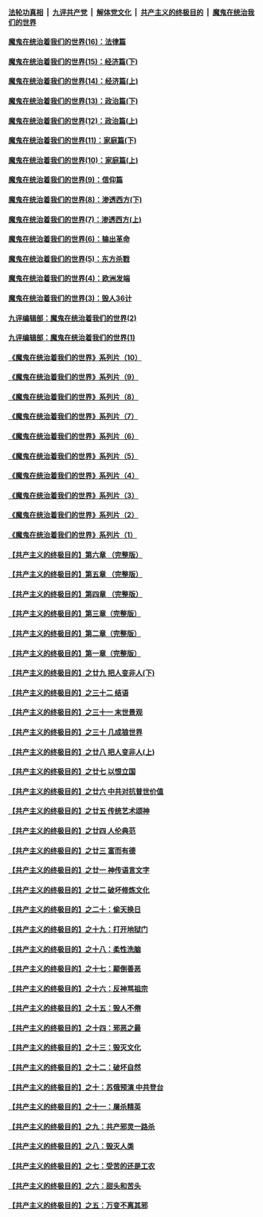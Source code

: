 

####  [法轮功真相](../../../../basic/blob/master/README.md?t=10171802) &nbsp;|&nbsp; [九评共产党](../../../../9ping.md/blob/master/README.md?t=10171802) &nbsp;|&nbsp; [解体党文化](../../../../jtdwh.md/blob/master/README.md?t=10171802)  &nbsp;|&nbsp; [共产主义的终极目的](../../../../gczydzjmd.md/blob/master/README.md?t=10171802) &nbsp;|&nbsp; [魔鬼在统治我们的世界](../../../../mgztzwmdsj.md/blob/master/README.md?t=10171802) 

#### [魔鬼在统治着我们的世界(16)：法律篇](../pages/nsc422/n10485969.md?t=10171802) 

#### [魔鬼在统治着我们的世界(15)：经济篇(下)](../pages/nsc422/n10469975.md?t=10171802) 

#### [魔鬼在统治着我们的世界(14)：经济篇(上)](../pages/nsc422/n10457370.md?t=10171802) 

#### [魔鬼在统治着我们的世界(13)：政治篇(下)](../pages/nsc422/n10448270.md?t=10171802) 

#### [魔鬼在统治着我们的世界(12)：政治篇(上)](../pages/nsc422/n10444576.md?t=10171802) 

#### [魔鬼在统治着我们的世界(11)：家庭篇(下)](../pages/nsc422/n10440961.md?t=10171802) 

#### [魔鬼在统治着我们的世界(10)：家庭篇(上)](../pages/nsc422/n10435448.md?t=10171802) 

#### [魔鬼在统治着我们的世界(9)：信仰篇](../pages/nsc422/n10432159.md?t=10171802) 

#### [魔鬼在统治着我们的世界(8)：渗透西方(下)](../pages/nsc422/n10429603.md?t=10171802) 

#### [魔鬼在统治着我们的世界(7)：渗透西方(上)](../pages/nsc422/n10426013.md?t=10171802) 

#### [魔鬼在统治着我们的世界(6)：输出革命](../pages/nsc422/n10421536.md?t=10171802) 

#### [魔鬼在统治着我们的世界(5)：东方杀戮](../pages/nsc422/n10417707.md?t=10171802) 

#### [魔鬼在统治着我们的世界(4)：欧洲发端](../pages/nsc422/n10414890.md?t=10171802) 

#### [魔鬼在统治着我们的世界(3)：毁人36计](../pages/nsc422/n10411583.md?t=10171802) 

#### [九评编辑部：魔鬼在统治着我们的世界(2)](../pages/nsc422/n10410036.md?t=10171802) 

#### [九评编辑部：魔鬼在统治着我们的世界(1)](../pages/nsc422/n10406825.md?t=10171802) 

#### [《魔鬼在统治着我们的世界》系列片（10）](../pages/nsc422/n12292670.md?t=10171802) 

#### [《魔鬼在统治着我们的世界》系列片（9）](../pages/nsc422/n12290859.md?t=10171802) 

#### [《魔鬼在统治着我们的世界》系列片（8）](../pages/nsc422/n12287445.md?t=10171802) 

#### [《魔鬼在统治着我们的世界》系列片（7）](../pages/nsc422/n12283425.md?t=10171802) 

#### [《魔鬼在统治着我们的世界》系列片（6）](../pages/nsc422/n12282314.md?t=10171802) 

#### [《魔鬼在统治着我们的世界》系列片（5）](../pages/nsc422/n12281419.md?t=10171802) 

#### [《魔鬼在统治着我们的世界》系列片（4）](../pages/nsc422/n12274024.md?t=10171802) 

#### [《魔鬼在统治着我们的世界》系列片（3）](../pages/nsc422/n12271322.md?t=10171802) 

#### [《魔鬼在统治着我们的世界》系列片（2）](../pages/nsc422/n12269049.md?t=10171802) 

#### [《魔鬼在统治着我们的世界》系列片（1）](../pages/nsc422/n12267575.md?t=10171802) 

#### [【共产主义的终极目的】第六章 （完整版）](../pages/nsc422/n11428913.md?t=10171802) 

#### [【共产主义的终极目的】第五章 （完整版）](../pages/nsc422/n11428912.md?t=10171802) 

#### [【共产主义的终极目的】第四章 （完整版）](../pages/nsc422/n11428907.md?t=10171802) 

#### [【共产主义的终极目的】第三章（完整版）](../pages/nsc422/n11428848.md?t=10171802) 

#### [【共产主义的终极目的】第二章（完整版）](../pages/nsc422/n11428831.md?t=10171802) 

#### [【共产主义的终极目的】第一章（完整版）](../pages/nsc422/n11417651.md?t=10171802) 

#### [【共产主义的终极目的】之廿九 把人变非人(下)](../pages/nsc422/n11344140.md?t=10171802) 

#### [【共产主义的终极目的】之三十二 结语](../pages/nsc422/n11360535.md?t=10171802) 

#### [【共产主义的终极目的】之三十一 末世景观](../pages/nsc422/n11351129.md?t=10171802) 

#### [【共产主义的终极目的】之三十 几成狼世界](../pages/nsc422/n11348280.md?t=10171802) 

#### [【共产主义的终极目的】之廿八 把人变非人(上)](../pages/nsc422/n11340492.md?t=10171802) 

#### [【共产主义的终极目的】之廿七 以恨立国](../pages/nsc422/n11336944.md?t=10171802) 

#### [【共产主义的终极目的】之廿六 中共对抗普世价值](../pages/nsc422/n11324785.md?t=10171802) 

#### [【共产主义的终极目的】之廿五 传统艺术颂神](../pages/nsc422/n11296396.md?t=10171802) 

#### [【共产主义的终极目的】之廿四 人伦典范](../pages/nsc422/n11296397.md?t=10171802) 

#### [【共产主义的终极目的】之廿三 富而有德](../pages/nsc422/n11283598.md?t=10171802) 

#### [【共产主义的终极目的】之廿一 神传语言文字](../pages/nsc422/n11263265.md?t=10171802) 

#### [【共产主义的终极目的】之廿二 破坏修炼文化](../pages/nsc422/n11245728.md?t=10171802) 

#### [【共产主义的终极目的】之二十：偷天换日](../pages/nsc422/n11238846.md?t=10171802) 

#### [【共产主义的终极目的】之十九：打开地狱门](../pages/nsc422/n11206376.md?t=10171802) 

#### [【共产主义的终极目的】之十八：柔性洗脑](../pages/nsc422/n11199994.md?t=10171802) 

#### [【共产主义的终极目的】之十七：颠倒善恶](../pages/nsc422/n11179782.md?t=10171802) 

#### [【共产主义的终极目的】之十六：反神骂祖宗](../pages/nsc422/n11166798.md?t=10171802) 

#### [【共产主义的终极目的】之十五：毁人不倦](../pages/nsc422/n11166792.md?t=10171802) 

#### [【共产主义的终极目的】之十四：邪恶之最](../pages/nsc422/n11150249.md?t=10171802) 

#### [【共产主义的终极目的】之十三：毁灭文化](../pages/nsc422/n11135227.md?t=10171802) 

#### [【共产主义的终极目的】之十二：破坏自然](../pages/nsc422/n11135214.md?t=10171802) 

#### [【共产主义的终极目的】之十：苏俄预演 中共登台](../pages/nsc422/n11118424.md?t=10171802) 

#### [【共产主义的终极目的】之十一：屠杀精英](../pages/nsc422/n11118442.md?t=10171802) 

#### [【共产主义的终极目的】之九：共产邪灵一路杀](../pages/nsc422/n11114139.md?t=10171802) 

#### [【共产主义的终极目的】之八：毁灭人类](../pages/nsc422/n11108503.md?t=10171802) 

#### [【共产主义的终极目的】之七：受苦的还是工农](../pages/nsc422/n11101809.md?t=10171802) 

#### [【共产主义的终极目的】之六：甜头和苦头](../pages/nsc422/n11096971.md?t=10171802) 

#### [【共产主义的终极目的】之五：万变不离其邪](../pages/nsc422/n11091285.md?t=10171802) 

